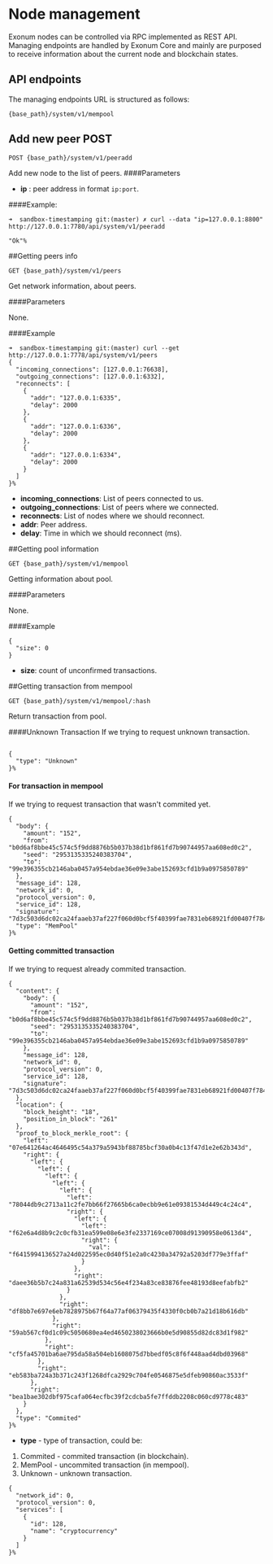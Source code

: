 # Node management

Exonum nodes can be controlled via RPC implemented as REST API. Managing endpoints are handled by Exonum Core and mainly are purposed to receive information about the current node and blockchain states.

## API endpoints

The managing endpoints URL is structured as follows:

`{base_path}/system/v1/mempool`
## Add new peer POST

`POST {base_path}/system/v1/peeradd`

Add new node to the list of peers.
####Parameters
- **ip** : peer address in format `ip:port`. 

####Example:
```
➜  sandbox-timestamping git:(master) ✗ curl --data "ip=127.0.0.1:8800" http://127.0.0.1:7780/api/system/v1/peeradd

"Ok"%

```    

##Getting peers info

`GET {base_path}/system/v1/peers`

Get network information, about peers.

####Parameters

None.

####Example

```
➜  sandbox-timestamping git:(master) curl --get  http://127.0.0.1:7778/api/system/v1/peers
{
  "incoming_connections": [127.0.0.1:76638],
  "outgoing_connections": [127.0.0.1:6332],
  "reconnects": [
    {
      "addr": "127.0.0.1:6335",
      "delay": 2000
    },
    {
      "addr": "127.0.0.1:6336",
      "delay": 2000
    },
    {
      "addr": "127.0.0.1:6334",
      "delay": 2000
    }
  ]
}%   
```
- **incoming_connections**: List of peers connected to us.
- **outgoing_connections**: List of peers where we connected.
- **reconnects**: List of nodes where we should reconnect.
- **addr**: Peer address.
- **delay**: Time in which we should reconnect (ms).

##Getting pool information

`GET {base_path}/system/v1/mempool `

Getting information about pool.

####Parameters

None.

####Example

``` ➜  sandbox-timestamping git:(master) ✗ curl --data "ip=127.0.0.1:8800" --get  http://127.0.0.1:7780/api/system/v1/mempool
{
  "size": 0
}        
```

- **size**: count of unconfirmed transactions.

##Getting transaction from mempool

`GET {base_path}/system/v1/mempool/:hash`

Return transaction from pool.

####Unknown Transaction
If we trying to request unknown transaction.

```--get  http://127.0.0.1:7780/api/system/v1/mempool/d24e650f552bbb382f23d275630c1413d526d49a8a4c577cadf43a3363bf02cd 

{
  "type": "Unknown"
}% 
```

#### For transaction in mempool

If we trying to request transaction that wasn't commited yet.

```curl --get  http://127.0.0.1:7780/api/system/v1/mempool/f6415994136527a24d022595ec0d40f51e2a0c4230a34792a5203df779e3ffaf
{
  "body": {
    "amount": "152",
    "from": "b0d6af8bbe45c574c5f9dd8876b5b037b38d1bf861fd7b90744957aa608ed0c2",
    "seed": "2953135335240383704",
    "to": "99e396355cb2146aba0457a954ebdae36e09e3abe152693cfd1b9a0975850789"
  },
  "message_id": 128,
  "network_id": 0,
  "protocol_version": 0,
  "service_id": 128,
  "signature": "7d3c503d6dc02ca24faaeb37af227f060d0bcf5f40399fae7831eb68921fd00407f7845affbd234f352d9f1541d7e4c17b4cd47ec3f3208f166ec9392abd4d00",
  "type": "MemPool"
}%   
```
#### Getting committed transaction

If we trying to request already commited transaction.

```curl --get  http://127.0.0.1:7780/api/system/v1/mempool/f6415994136527a24d022595ec0d40f51e2a0c4230a34792a5203df779e3ffaf
{
  "content": {
    "body": {
      "amount": "152",
      "from": "b0d6af8bbe45c574c5f9dd8876b5b037b38d1bf861fd7b90744957aa608ed0c2",
      "seed": "2953135335240383704",
      "to": "99e396355cb2146aba0457a954ebdae36e09e3abe152693cfd1b9a0975850789"
    },
    "message_id": 128,
    "network_id": 0,
    "protocol_version": 0,
    "service_id": 128,
    "signature": "7d3c503d6dc02ca24faaeb37af227f060d0bcf5f40399fae7831eb68921fd00407f7845affbd234f352d9f1541d7e4c17b4cd47ec3f3208f166ec9392abd4d00"
  },
  "location": {
    "block_height": "18",
    "position_in_block": "261"
  },
  "proof_to_block_merkle_root": {
    "left": "07e641264ac4646495c54a379a5943bf88785bcf30a0b4c13f47d1e2e62b343d",
    "right": {
      "left": {
        "left": {
          "left": {
            "left": {
              "left": {
                "left": "78044db9c2713a11c2fe7bb66f27665b6ca0ecbb9e61e09381534d449c4c24c4",
                "right": {
                  "left": {
                    "left": "f62e6a4d8b9c2c0cfb31ea599e08e6e3fe2337169ce07008d91390958e0613d4",
                    "right": {
                      "val": "f6415994136527a24d022595ec0d40f51e2a0c4230a34792a5203df779e3ffaf"
                    }
                  },
                  "right": "daee36b5b7c24a831a62539d534c56e4f234a83ce83876fee48193d8eefabfb2"
                }
              },
              "right": "df8bb7e697e6eb7828975b67f64a77af06379435f4330f0cb0b7a21d18b616db"
            },
            "right": "59ab567cf0d1c09c5050680ea4ed4650238023666b0e5d90855d82dc83d1f982"
          },
          "right": "cf5fa45701ba6ae795da58a504eb1608075d7bbedf05c8f6f448aad4dbd03968"
        },
        "right": "eb583ba724a3b371c243f1268dfca2929c704fe0546875e5dfeb90860ac3533f"
      },
      "right": "bea1bae302dbf975cafa064ecfbc39f2cdcba5fe7ffddb2208c060cd9778c483"
    }
  },
  "type": "Commited"
}%  
```

- **type** - type of transaction, could be:

1. Commited - commited transaction (in blockchain).
2. MemPool - uncommited transaction (in mempool).
3. Unknown - unknown transaction.


```sandbox-timestamping git:(master) curl --get  http://127.0.0.1:7778/api/system/v1/network
{
  "network_id": 0,
  "protocol_version": 0,
  "services": [
    {
      "id": 128,
      "name": "cryptocurrency"
    }
  ]
}% 
```